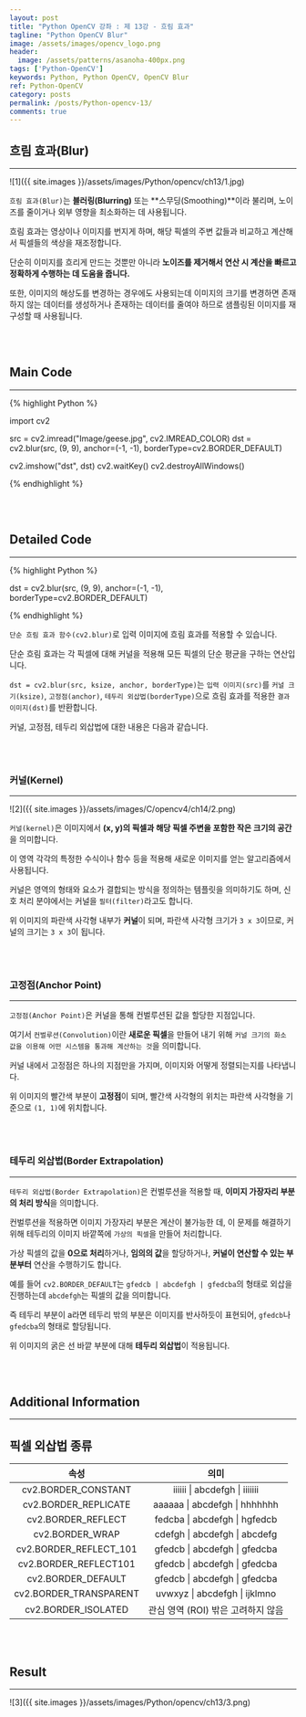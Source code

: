 ```yaml
---
layout: post
title: "Python OpenCV 강좌 : 제 13강 - 흐림 효과"
tagline: "Python OpenCV Blur"
image: /assets/images/opencv_logo.png
header:
  image: /assets/patterns/asanoha-400px.png
tags: ['Python-OpenCV']
keywords: Python, Python OpenCV, OpenCV Blur
ref: Python-OpenCV
category: posts
permalink: /posts/Python-opencv-13/
comments: true
---
```


## 흐림 효과(Blur) ##
----------

![1]({{ site.images }}/assets/images/Python/opencv/ch13/1.jpg)

`흐림 효과(Blur)`는 **블러링(Blurring)** 또는 **스무딩(Smoothing)**이라 불리며, 노이즈를 줄이거나 외부 영향을 최소화하는 데 사용됩니다.

흐림 효과는 영상이나 이미지를 번지게 하며, 해당 픽셀의 주변 값들과 비교하고 계산해서 픽셀들의 색상을 재조정합니다.

단순히 이미지를 흐리게 만드는 것뿐만 아니라 **노이즈를 제거해서 연산 시 계산을 빠르고 정확하게 수행하는 데 도움을 줍니다.**

또한, 이미지의 해상도를 변경하는 경우에도 사용되는데 이미지의 크기를 변경하면 존재하지 않는 데이터를 생성하거나 존재하는 데이터를 줄여야 하므로 샘플링된 이미지를 재구성할 때 사용됩니다.

<br>
<br>

## Main Code ##
----------

{% highlight Python %}

import cv2

src = cv2.imread("Image/geese.jpg", cv2.IMREAD_COLOR)
dst = cv2.blur(src, (9, 9), anchor=(-1, -1), borderType=cv2.BORDER_DEFAULT)

cv2.imshow("dst", dst)
cv2.waitKey()
cv2.destroyAllWindows()

{% endhighlight %}

<br>
<br>

## Detailed Code ##
----------

{% highlight Python %}

dst = cv2.blur(src, (9, 9), anchor=(-1, -1), borderType=cv2.BORDER_DEFAULT)

{% endhighlight %}

`단순 흐림 효과 함수(cv2.blur)`로 입력 이미지에 흐림 효과를 적용할 수 있습니다.

단순 흐림 효과는 각 픽셀에 대해 커널을 적용해 모든 픽셀의 단순 평균을 구하는 연산입니다. 

`dst = cv2.blur(src, ksize, anchor, borderType)`는 `입력 이미지(src)`를 `커널 크기(ksize)`, `고정점(anchor)`, `테두리 외삽법(borderType)`으로 흐림 효과를 적용한 `결과 이미지(dst)`를 반환합니다.

커널, 고정점, 테두리 외삽법에 대한 내용은 다음과 같습니다.

<br>
<br>

### 커널(Kernel) ###
----------

![2]({{ site.images }}/assets/images/C/opencv4/ch14/2.png)

`커널(kernel)`은 이미지에서 **(x, y)의 픽셀과 해당 픽셀 주변을 포함한 작은 크기의 공간**을 의미합니다.

이 영역 각각의 특정한 수식이나 함수 등을 적용해 새로운 이미지를 얻는 알고리즘에서 사용됩니다.

커널은 영역의 형태와 요소가 결합되는 방식을 정의하는 템플릿을 의미하기도 하며, 신호 처리 분야에서는 커널을 `필터(filter)`라고도 합니다.

위 이미지의 파란색 사각형 내부가 **커널**이 되며, 파란색 사각형 크기가 `3 x 3`이므로, 커널의 크기는 `3 x 3`이 됩니다.

<br>
<br>

### 고정점(Anchor Point) ###
----------

`고정점(Anchor Point)`은 커널을 통해 컨벌루션된 값을 할당한 지점입니다. 

여기서 `컨벌루션(Convolution)`이란 **새로운 픽셀**을 만들어 내기 위해 `커널 크기의 화소 값을 이용해 어떤 시스템을 통과해 계산하는 것`을 의미합니다.

커널 내에서 고정점은 하나의 지점만을 가지며, 이미지와 어떻게 정렬되는지를 나타냅니다. 

위 이미지의 빨간색 부분이 **고정점**이 되며, 빨간색 사각형의 위치는 파란색 사각형을 기준으로 `(1, 1)`에 위치합니다.

<br>
<br>

### 테두리 외삽법(Border Extrapolation) ###
----------

`테두리 외삽법(Border Extrapolation)`은 컨벌루션을 적용할 때, **이미지 가장자리 부분의 처리 방식**을 의미합니다.

컨벌루션을 적용하면 이미지 가장자리 부분은 계산이 불가능한 데, 이 문제를 해결하기 위해 테두리의 이미지 바깥쪽에 `가상의 픽셀`을 만들어 처리합니다. 

가상 픽셀의 값을 **0으로 처리**하거나, **임의의 값**을 할당하거나, **커널이 연산할 수 있는 부분부터** 연산을 수행하기도 합니다.

예를 들어 `cv2.BORDER_DEFAULT`는 `gfedcb | abcdefgh | gfedcba`의 형태로 외삽을 진행하는데 `abcdefgh`는 픽셀의 값을 의미합니다.

즉 테두리 부분이 a라면 테두리 밖의 부분은 이미지를 반사하듯이 표현되어, `gfedcb`나 `gfedcba`의 형태로 할당됩니다.

위 이미지의 굵은 선 바깥 부분에 대해 **테두리 외삽법**이 적용됩니다.

<br>
<br>

## Additional Information ##
----------

## 픽셀 외삽법 종류 ##

|          속성          |                의미                |
|:----------------------:|:----------------------------------:|
|   cv2.BORDER_CONSTANT  | iiiiii \| abcdefgh \| iiiiiii |
|  cv2.BORDER_REPLICATE  | aaaaaa \| abcdefgh \| hhhhhhh |
|   cv2.BORDER_REFLECT   | fedcba \| abcdefgh \| hgfedcb |
|     cv2.BORDER_WRAP    | cdefgh \| abcdefgh \| abcdefg |
| cv2.BORDER_REFLECT_101 | gfedcb \| abcdefgh \| gfedcba |
|  cv2.BORDER_REFLECT101 | gfedcb \| abcdefgh \| gfedcba |
|   cv2.BORDER_DEFAULT   | gfedcb \| abcdefgh \| gfedcba |
| cv2.BORDER_TRANSPARENT | uvwxyz \| abcdefgh \| ijklmno |
|   cv2.BORDER_ISOLATED  | 관심 영역 (ROI) 밖은 고려하지 않음 |

<br>
<br>

## Result ##
----------

![3]({{ site.images }}/assets/images/Python/opencv/ch13/3.png)


